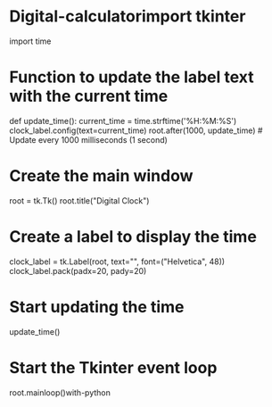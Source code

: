 # Digital-calculatorimport tkinter
import time
# Function to update the label text with the current time
def update_time():
    current_time = time.strftime('%H:%M:%S')
    clock_label.config(text=current_time)
    root.after(1000, update_time)  # Update every 1000 milliseconds (1 second)
# Create the main window
root = tk.Tk()
root.title("Digital Clock")
# Create a label to display the time
clock_label = tk.Label(root, text="", font=("Helvetica", 48))
clock_label.pack(padx=20, pady=20)
# Start updating the time
update_time()
# Start the Tkinter event loop
root.mainloop()with-python
